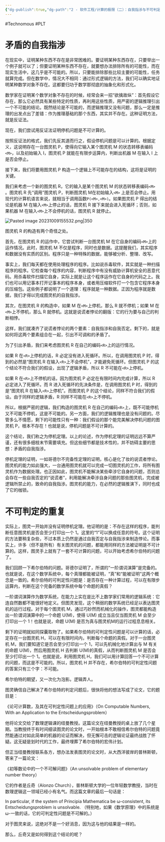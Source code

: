 ```yaml
---
{"dg-publish":true,"dg-path":"2 - 软件工程/计算的极限（二）：自我指涉与不可判定.md","permalink":"/2 - 软件工程/计算的极限（二）：自我指涉与不可判定/","created":"2023-10-09T15:54:44.000+08:00","updated":"2024-12-31T10:07:17.000+08:00"}
---
```


#Technomous #PLT 

# 矛盾的自我指涉

在现实中，证明某种东西不存在是非常困难的。要证明某种东西存在，只要举出一个例子就可以了；但要证明某种东西不存在，就要想办法排除所有的可能性，而在现实生活中，这几乎是不可能的。所以，只要能排除那些比较主要的可能性，任务就算完成。但在数学中，情况大不相同：通过形式逻辑的方法，我们可以确实地证明某种数学对象不存在。这都要归功于数学那彻底的抽象化和形式化。

数学家在证明某个数学对象不存在的时候，经常会来一招“欲擒故纵”：首先假设它存在，那么它必然具有某些特定的性质，再利用这些性质，用严密的逻辑推理引出一个不可能的结论。既然结论是不可能的，而逻辑推理又没有问题，那么一定是推理的出发点出了差错：作为推理基础的那个东西，其实并不存在。这种证明方法，就是反证法。

现在，我们尝试用反证法证明停机问题是不可计算的。

按照反证法的格式，我们先反其道而行之，假设停机问题是可以计算的。根据定义，这说明存在一台图灵机 P，使得向它输入某个图灵机 M 的状态转移表编码 `<M>`，以及初始输入 I，图灵机 P 就能在有限步运算内，判断出机器 M 在输入 I 上是否会停止。

接下来，我们将要用图灵机 P 构造一个逻辑上不可能存在的结构，这将是证明的关键。

我们来考虑一个新的图灵机 R，它的输入是某个图灵机 M 的状态转移表编码`<M>` 。图灵机 R 先“调用”图灵机 P，判断图灵机  M在初始输入`<M>` 上是否会停止。用现代的计算机语言来说，就相当于调用函数`P(<M>,<M>)`。如果图灵机 P 得出的结论是机器 M 在输入`<M>`上停止的话，图灵机 R 接下来就会进入死循环；否则，如果机器 M 在输入`<M>`上不会停机的话，图灵机 R 就停止。

![Pasted image 20231009155532.png|350](/img/user/0.Asset/resource/Pasted%20image%2020231009155532.png)

图灵机 R 的构造有两个奇怪之处。

首先，在图灵机 R 的运作中，它尝试判断一台图灵机 M 在它自身的编码`<M>`上的运作情况。此时，图灵机 M 不仅是程序，同时也是数据。这提醒我们，其实程序和数据没有实质的区别。程序只是一种特殊的数据，能够被分析、整理、改写。

事实上，我们每天都在使用处理程序的程序。比如说杀毒软件，其实就是一种扫描程序的程序。它检查每个程序的内容，判断程序中有没有威胁计算机安全的恶意代码。用杀毒软件扫描它自身，实际上就是让这个程序运作在它自身的代码之上。我们也可以用记事本打开记事本的程序本身，或者用压缩软件打一个包含它程序本身的压缩包。这些例子都说明了一个道理：程序就是一种数据。正因为程序就是数据，我们才得以完成图灵机的自我指涉。

其次，在图灵机 R 的构造中，如果 M 在`<M>`上停机，那么 R 就不停机；如果 M 在`<M>`上不停机，那么 R 就停机。这就是说谎者悖论的翻版：它的行为要与自己的判断相悖。

这样，我们就凑齐了说谎者悖论的两个要素：自我指涉和自我否定。剩下的，就是如何将这两个要素组合在一起，引出不可调和的矛盾了。

为了引出矛盾，我们来考虑图灵机 R 在自己的编码`<R>`上的运行情况。

如果 R 在`<R>`上停机的话，R 必定没有进入死循环。所以，在调用图灵机 P 时，得到的必然是“图灵机 R 在输入`<R>`上不会停机”，才能避免死循环。但图灵机 P 的这个结论不符合我们的假设，出现了逻辑矛盾，所以 R 不可能在`<R>`上停机。

如果 R 在`<R>`上不停机的话，因为图灵机 P 必定在有限时间内完成计算，所以 R 必定进入了死循环。而 R 进入死循环的先决条件是，在调用图灵机 P 时，得到的是“图灵机 R 在输入`<R>`上停机”。而图灵机 P 的这个结论，同样不符合我们的假设。由于同样的逻辑矛盾，R 同样不可能在`<R>`上不停机。

所以，根据严密的逻辑，我们构造的图灵机 R 在自己的编码`<R>`上，既不可能停机又不可能不停机，这是不可能的。另一方面，我们的逻辑推理也是没有问题的。尽管多么不情愿，剩下的可能性只有一种：我们假设的那个能完美解决停机问题的图灵机 P，根本不存在！也就是说，停机问题是不可计算的。

这个结论，我们称之为停机定理。以上的论述，作为停机定理的证明远远不算严谨，还有很多细枝末节需要填充。但这些细节都是技术性的，并不妨碍主要的思想：矛盾的自我指涉。

停机定理的证明，一如哥德尔不完备性定理的证明，核心是化了妆的说谎者悖论。图灵机的能力如此强大，一台通用图灵机就可以完成一切图灵机的工作，将所有图灵机作为数据处理。也正因如此，图灵机不能解决某些牵涉它自身的问题，否则总会存在一些自我否定的“说谎者”，利用能解决牵涉自身问题的那些图灵机，完成被逻辑所禁止的，致命的自我指涉。图灵机的能力，在必然的逻辑推演下，同时也成了它的枷锁。

# 不可判定的重复

实际上，图灵一开始并没有证明停机定理。他证明的是：不存在这样的程序，能判断任意图灵机是否会至少打印出一个 1。这里的“1”可以换成任意的符号。这个证明的方法要稍复杂些，不过本质上仍然是通过自我否定与自我指涉来制造悖论。而事实上，许多（但不是所有）有关图灵机的问题，都能用同样的方法被证明是不可计算的。这样，图灵手上就有了一套不可计算的问题，可以开始考虑希尔伯特的问题了。

我们回顾一下希尔伯特的问题。哥德尔证明了，所谓的“一阶谓词演算”是完备的。也就是说，在这个数学系统中，每个真理都能被证明，“真”和“能被证明”这两个概念是一致的。希尔伯特的可判定性问题是：是否存在一种计算过程，可以在有限步运算内，判断在这个完备的数学系统中每个命题的真假？

一阶谓词演算作为数学系统，在能力上实在是比不上数学家们常用的逻辑系统：它连自然数都不能很好地定义。但图灵发现，这个稍弱的数学系统已经足以表达图灵机的运行过程。对于每个图灵机 M，通过巧妙然而机械化的操作，图灵都能构造出一阶谓词演算中的一个命题 U(M)，使得 U(M) 成立当且仅当图灵机 M 会至少打印出一个 1！也就是说，命题 U(M) 是否为真与图灵机M的运行过程息息相关。

剩下的证明就如同探囊取物了。如果希尔伯特的可判定性问题是可以计算的话，必定存在一台图灵机 H，可以在有限时间内，判断每个命题的真假。对于一台图灵机 M，我们要知道它是否会至少打印出一个 1，可以先机械化地计算出与 M 有关的命题 U(M)，然后用图灵机 H 去判断 U(M)的真假，从而判断图灵机 M 是否会至少打印出一个 1。也就是说，利用图灵机 H，我们可以用计算回答一个不可计算的问题，而这是不可能的。所以，图灵机 H 并不存在，希尔伯特的可判定性问题的答案只有三个字：不可能。

希尔伯特的期望，又一次化为泡影。逻辑弄人。

图灵确信自己解决了希尔伯特的判定问题后，很快将他的想法写成了论文，它的题目是：

《论可计算数，及其在可判定性问题上的应用》（On Computable Numbers, With an Application to the Entscheidungsproblem）

他将论文交给了数理逻辑课的纽曼教授。这篇论文在纽曼教授的桌上放了几个星期。当教授终于有时间细读图灵的论文时，一开始根本不敢相信希尔伯特的问题竟然能通过对如此简单的机器的论证而解决，但无懈可击的逻辑论证最终战胜了怀疑。这无疑是划时代的工作，最终埋葬了希尔伯特的宏伟计划。

但正当纽曼教授联系各方，想办法发表图灵的论文时，从大西洋彼岸的普林斯顿，寄来了一篇论文：

《初等数论中的一个不可解问题》（An unsolvable problem of elementary number theory）

它的作者是丘奇（Alonzo Church），普林斯顿大学的一位年轻数学教授，当时在数理逻辑这一领域已经小有名气。而这篇文章的最后一句话是：

In particular, if the system of Principia Mathematica be ω-consistent, its Entscheidungsproblem is unsolvable.
（特别地，如果《数学原理》中的系统是 ω-一致的话，它的可判定性问题是不可解的。）

对于图灵来说，这绝对不是一个好消息，因为这与他的结果是一样的。

那么，丘奇又是如何得到这个结论的呢？